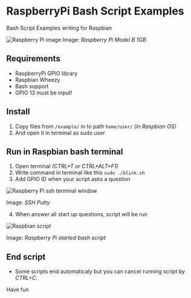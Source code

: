 # RaspberryPi Bash Script Examples
Bash Script Examples writing for Raspbian

![Raspberry Pi image](https://www.raspberrypi.org/wp-content/uploads/2015/01/Pi2ModB1GB_-comp.jpeg)
Image: _Raspberry Pi Model B 1GB_

## Requirements
* RaspberryPi GPIO library
* Raspbian Wheezy
* Bash support
* GPIO 13 must be input! 

## Install
1. Copy files from `/example/` in to path `home/user/` _(in Raspbian OS)_
2. And open it in terminal as sudo user

## Run in Raspbian bash terminal
1. Open terminal _(CTRL+T or CTRL+ALT+F1)_
2. Write command in terminal like this `sudo ./blink.sh`
3. Add GPIO ID when your script asks a question

![Raspberry Pi ssh terminal window](http://www.opensencillo.com/wp-content/uploads/2015/09/Snímka-obrazovky-z-2015-09-16-210049.png)

Image: _SSH Putty_

4. When answer all start up questions, script will be run

![Raspbian script](http://www.opensencillo.com/wp-content/uploads/2015/09/Snímka-obrazovky-z-2015-09-16-210058.png)

Image: _Raspberry Pi started bash script_

## End script
* Some scripts end automaticaly but you can cancel running script by _CTRL+C_.

Have fun
